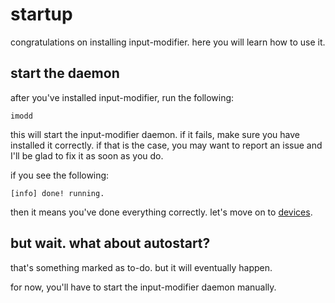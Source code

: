 # startup

congratulations on installing input-modifier. here you will learn how to use it.

## start the daemon

after you've installed input-modifier, run the following:

```
imodd
```

this will start the input-modifier daemon. if it fails, make sure you have installed it correctly. if that is the case, you may want to report an issue and I'll be glad to fix it as soon as you do.

if you see the following:

```
[info] done! running.
```

then it means you've done everything correctly. let's move on to [devices](3-devices.md).

## but wait. what about autostart?

that's something marked as to-do. but it will eventually happen.

for now, you'll have to start the input-modifier daemon manually.
